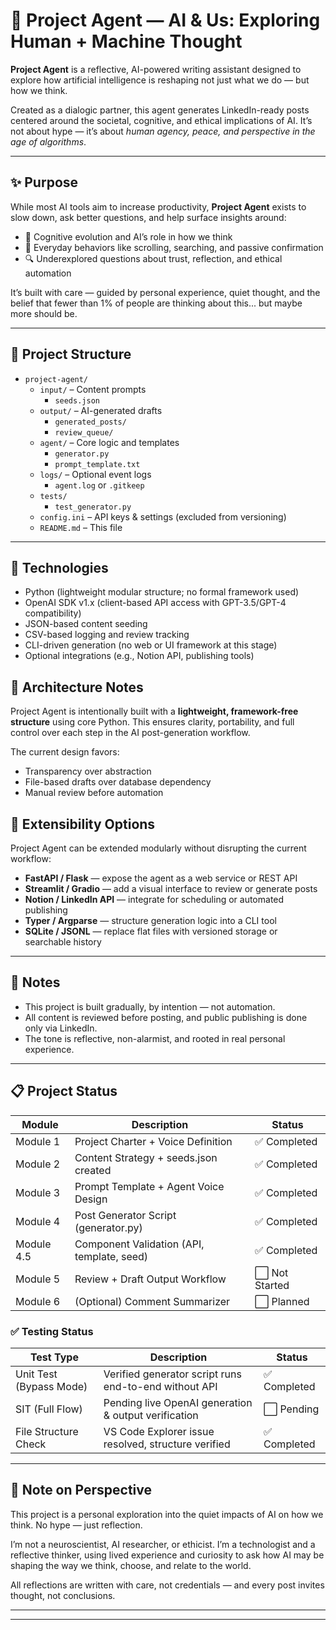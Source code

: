 # 🧠 Project Agent — AI & Us: Exploring Human + Machine Thought

**Project Agent** is a reflective, AI-powered writing assistant designed to explore how artificial intelligence is reshaping not just what we do — but how we think.

Created as a dialogic partner, this agent generates LinkedIn-ready posts centered around the societal, cognitive, and ethical implications of AI. It’s not about hype — it’s about *human agency, peace, and perspective in the age of algorithms*.

---

## ✨ Purpose

While most AI tools aim to increase productivity, **Project Agent** exists to slow down, ask better questions, and help surface insights around:

- 🧠 Cognitive evolution and AI’s role in how we think
- 📱 Everyday behaviors like scrolling, searching, and passive confirmation
- 🔍 Underexplored questions about trust, reflection, and ethical automation

It’s built with care — guided by personal experience, quiet thought, and the belief that fewer than 1% of people are thinking about this... but maybe more should be.

---

## 📂 Project Structure

- `project-agent/`
  - `input/` – Content prompts
    - `seeds.json`
  - `output/` – AI-generated drafts
    - `generated_posts/`
    - `review_queue/`
  - `agent/` – Core logic and templates
    - `generator.py`
    - `prompt_template.txt`
  - `logs/` – Optional event logs
    - `agent.log` or `.gitkeep`
  - `tests/` 
    - `test_generator.py`
  - `config.ini` – API keys & settings (excluded from versioning)
  - `README.md` – This file

---

## 🧰 Technologies

- Python (lightweight modular structure; no formal framework used)
- OpenAI SDK v1.x (client-based API access with GPT-3.5/GPT-4 compatibility)
- JSON-based content seeding
- CSV-based logging and review tracking
- CLI-driven generation (no web or UI framework at this stage)
- Optional integrations (e.g., Notion API, publishing tools)

## 🧱 Architecture Notes

Project Agent is intentionally built with a **lightweight, framework-free structure** using core Python. This ensures clarity, portability, and full control over each step in the AI post-generation workflow.

The current design favors:
- Transparency over abstraction
- File-based drafts over database dependency
- Manual review before automation

## 🚀 Extensibility Options

Project Agent can be extended modularly without disrupting the current workflow:

- **FastAPI / Flask** — expose the agent as a web service or REST API
- **Streamlit / Gradio** — add a visual interface to review or generate posts
- **Notion / LinkedIn API** — integrate for scheduling or automated publishing
- **Typer / Argparse** — structure generation logic into a CLI tool
- **SQLite / JSONL** — replace flat files with versioned storage or searchable history


---

## 📌 Notes

- This project is built gradually, by intention — not automation.
- All content is reviewed before posting, and public publishing is done only via LinkedIn.
- The tone is reflective, non-alarmist, and rooted in real personal experience.

---
## :clipboard: Project Status

| Module      | Description                                 | Status        |
|-------------|---------------------------------------------|----------------|
| Module 1    | Project Charter + Voice Definition          | ✅ Completed    |
| Module 2    | Content Strategy + seeds.json created       | ✅ Completed    |
| Module 3    | Prompt Template + Agent Voice Design        | ✅ Completed    |
| Module 4    | Post Generator Script (generator.py)        | ✅ Completed    |
| Module 4.5  | Component Validation (API, template, seed)  | ✅ Completed  |
| Module 5    | Review + Draft Output Workflow              | ⬜ Not Started  |
| Module 6    | (Optional) Comment Summarizer               | ⬜ Planned      |


### ✅ Testing Status

| Test Type               | Description                                           | Status        |
|-------------------------|-------------------------------------------------------|----------------|
| Unit Test (Bypass Mode) | Verified generator script runs end-to-end without API | ✅ Completed    |
| SIT (Full Flow)         | Pending live OpenAI generation & output verification  | ⬜ Pending      |
| File Structure Check    | VS Code Explorer issue resolved, structure verified   | ✅ Completed    |

---

## 📎 Note on Perspective

This project is a personal exploration into the quiet impacts of AI on how we think. No hype — just reflection.

I’m not a neuroscientist, AI researcher, or ethicist. I’m a technologist and a reflective thinker, using lived experience and curiosity to ask how AI may be shaping the way we think, choose, and relate to the world.

All reflections are written with care, not credentials — and every post invites thought, not conclusions.

---

---


